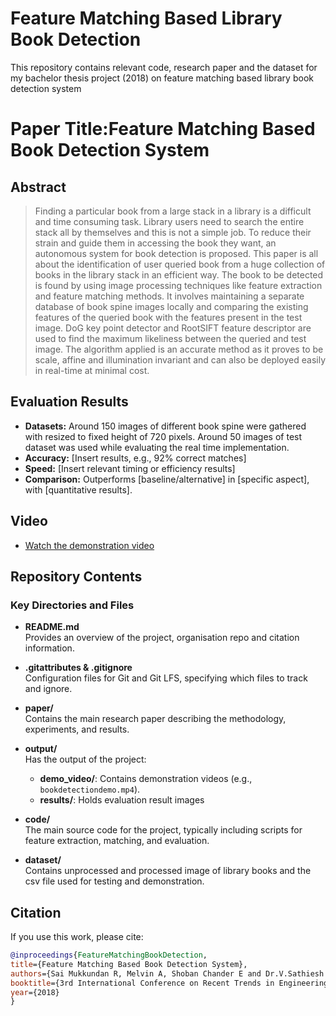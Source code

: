 # Feature Matching Based Library Book Detection
This repository contains relevant code, research paper and the dataset for my bachelor thesis project (2018) on feature matching based library book detection system

# Paper Title:Feature Matching Based Book Detection System

## Abstract
> Finding a particular book from a large stack in a 
library is a difficult and time consuming task. Library users need 
to search the entire stack all by themselves and this is not a simple 
job. To reduce their strain and guide them in accessing the book 
they want, an autonomous system for book detection is proposed. 
This paper is all about the identification of user queried book from 
a huge collection of books in the library stack in an efficient way. 
The book to be detected is found by using image processing 
techniques like feature extraction and feature matching methods. 
It involves maintaining a separate database of book spine images 
locally and comparing the existing features of the queried book 
with the features present in the test image. DoG key point detector 
and RootSIFT feature descriptor are used to find the maximum 
likeliness between the queried and test image. The algorithm 
applied is an accurate method as it proves to be scale, affine and 
illumination invariant and can also be deployed easily in real-time 
at minimal cost.

## Evaluation Results
- **Datasets:** Around 150 images of different book spine were gathered with resized to fixed height of 720 pixels. Around 50 images of test dataset was used while evaluating the real time implementation.
- **Accuracy:** [Insert results, e.g., 92% correct matches]
- **Speed:** [Insert relevant timing or efficiency results]
- **Comparison:** Outperforms [baseline/alternative] in [specific aspect], with [quantitative results].

## Video

- [Watch the demonstration video](https://app.box.com/s/c7jvxg5gyttwt82ep7khkvae1uxju10v)

## Repository Contents

### Key Directories and Files

- **README.md**  
  Provides an overview of the project, organisation repo and citation information.

- **.gitattributes & .gitignore**  
  Configuration files for Git and Git LFS, specifying which files to track and ignore.

- **paper/**  
  Contains the main research paper describing the methodology, experiments, and results.

- **output/**  
  Has the output of the project:
  - **demo_video/**: Contains demonstration videos (e.g., `bookdetectiondemo.mp4`).
  - **results/**: Holds evaluation result images

- **code/**  
  The main source code for the project, typically including scripts for feature extraction, matching, and evaluation.

- **dataset/**  
  Contains unprocessed and processed image of library books and the csv file used for testing and demonstration.

## Citation

If you use this work, please cite:
```bibtex
@inproceedings{FeatureMatchingBookDetection,
title={Feature Matching Based Book Detection System},
authors={Sai Mukkundan R, Melvin A, Shoban Chander E and Dr.V.Sathiesh Kumar },
booktitle={3rd International Conference on Recent Trends in Engineering and Technology(ICRTET-18)},
year={2018}
}
```
